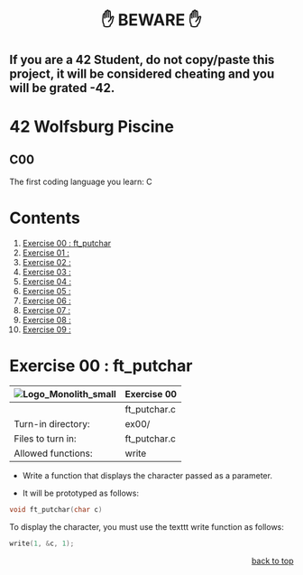 <h1 align="center">✋ BEWARE ✋</h1>

## If you are a 42 Student, do not copy/paste this project, it will be considered cheating and you will be grated -42.

# 42 Wolfsburg Piscine 
## C00

The first coding language you learn: C

# Contents

1. [Exercise 00 : ft_putchar](#ex00)
2. [Exercise 01 : ](#ex01)
3. [Exercise 02 : ](#ex02)
4. [Exercise 03 : ](#ex03)
5. [Exercise 04 : ](#ex04)
6. [Exercise 05 : ](#ex05)
7. [Exercise 06 : ](#ex06)
8. [Exercise 07 : ](#ex07)
9. [Exercise 08 : ](#ex08)
10. [Exercise 09 : ](#ex09)

# <a name="ex00">Exercise 00 : ft_putchar</a>

| ![Logo_Monolith_small](https://user-images.githubusercontent.com/120580537/209333599-dc44418d-8ee7-42b6-8a4a-7ff328778d87.png) | Exercise 00 |
|-------------------------------------------------------|--------------------------------------------------|
| | ft_putchar.c |
| Turn-in directory: | ex00/ |
| Files to turn in: | ft_putchar.c |
| Allowed functions: | write |

* Write a function that displays the character passed as a parameter.

* It will be prototyped as follows:

```C
void ft_putchar(char c)
```

To display the character, you must use the texttt write function as follows:


```C
write(1, &c, 1);
```

<p align="right">
 <a href="https://github.com/Cerberus2290/C00-beware-">back to top</a>
</p>
